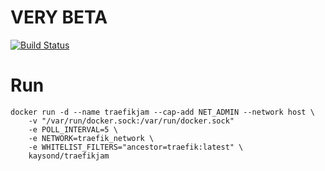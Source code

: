 # VERY BETA
[![Build Status](https://travis-ci.com/kaysond/traefikjam.svg?branch=master)](https://travis-ci.com/kaysond/traefikjam)
# Run
```
docker run -d --name traefikjam --cap-add NET_ADMIN --network host \
	-v "/var/run/docker.sock:/var/run/docker.sock"
	-e POLL_INTERVAL=5 \
	-e NETWORK=traefik_network \
	-e WHITELIST_FILTERS="ancestor=traefik:latest" \
	kaysond/traefikjam
```

